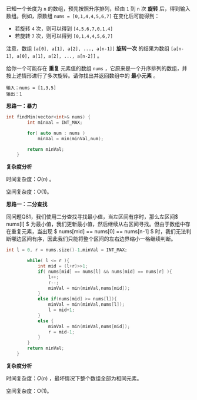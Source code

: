 
已知一个长度为 `n` 的数组，预先按照升序排列，经由 `1` 到 `n` 次 **旋转** 后，得到输入数组。例如，原数组 `nums = [0,1,4,4,5,6,7]` 在变化后可能得到：

- 若旋转 `4` 次，则可以得到 `[4,5,6,7,0,1,4]`
- 若旋转 `7` 次，则可以得到 `[0,1,4,4,5,6,7]`

注意，数组 `[a[0], a[1], a[2], ..., a[n-1]]` **旋转一次** 的结果为数组 `[a[n-1], a[0], a[1], a[2], ..., a[n-2]]` 。

给你一个可能存在 **重复** 元素值的数组 `nums` ，它原来是一个升序排列的数组，并按上述情形进行了多次旋转。请你找出并返回数组中的 **最小元素** 。

```
输入：nums = [1,3,5]
输出：1
```



<b>思路一：暴力</b>

```c++
int findMin(vector<int>& nums) {
        int minVal = INT_MAX;

        for( auto num : nums )
            minVal = min(minVal,num);

        return minVal;
    }
```

<b>复杂度分析</b>

时间复杂度：$O(n)$ 。

空间复杂度：O(1)。



<b>思路一：二分查找</b>

同问题Q81，我们使用二分查找寻找最小值，当左区间有序时，那么左区间$ nums[l] $ 为最小值，我们更新最小值，然后继续从右区间寻找。但由于数组中存在重复元素，当出现 $ nums[mid] == nums[0] == nums[n-1] $ 时，我们无法判断哪边区间有序，因此我们只能将整个区间的左右边界缩小一格继续判断。

```c++
int l = 0, r = nums.size()-1,minVal = INT_MAX;

        while( l <= r ){
            int mid = (l+r)>>1;
            if( nums[mid] == nums[l] && nums[mid] == nums[r] ){
                l++;
                r--;
                minVal = min(minVal,nums[mid]);
            }
            else if(nums[mid] >= nums[l]){
                minVal = min(minVal,nums[l]);
                l = mid+1;
            }
            else {
                minVal = min(minVal,nums[mid]);
                r = mid-1;
            }
        }
        return minVal;
    }
```

<b>复杂度分析</b> 

时间复杂度：$O(n)$ ，最坏情况下整个数组全部为相同元素。

空间复杂度：O(1)。

